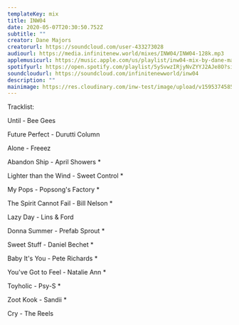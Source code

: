 ```yaml
---
templateKey: mix
title: INW04
date: 2020-05-07T20:30:50.752Z
subtitle: ""
creator: Dane Majors
creatorurl: https://soundcloud.com/user-433273028
audiourl: https://media.infinitenew.world/mixes/INW04/INW04-128k.mp3
applemusicurl: https://music.apple.com/us/playlist/inw04-mix-by-dane-majors/pl.u-KRjGuZ2q5vp
spotifyurl: https://open.spotify.com/playlist/5ySvwzIRjyNvZYYJ2AJe8O?si=OouTz__TTZW5-utFEXdorA
soundcloudurl: https://soundcloud.com/infinitenewworld/inw04
description: ""
mainimage: https://res.cloudinary.com/inw-test/image/upload/v1595374585/inw-test-site/inw04.jpg
---
```

Tracklist:

Until - Bee Gees

Future Perfect - Durutti Column

Alone - Freeez

Abandon Ship - April Showers *

Lighter than the Wind - Sweet Control *

My Pops - Popsong's Factory *

The Spirit Cannot Fail - Bill Nelson *

Lazy Day - Lins & Ford

Donna Summer - Prefab Sprout *

Sweet Stuff - Daniel Bechet *

Baby It's You - Pete Richards *

You've Got to Feel - Natalie Ann *

Toyholic - Psy-S *

Zoot Kook - Sandii *

Cry - The Reels
